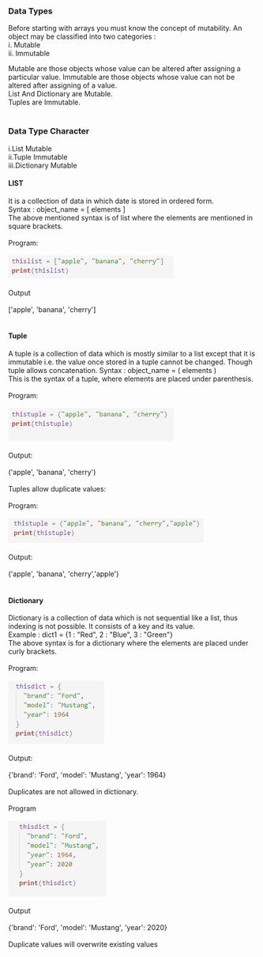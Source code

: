  <h3>Data Types</h3>
                     Before starting with arrays you must know the concept of mutability.
An object may be classified into two categories :<br>
i. Mutable<br>
ii. Immutable<br>

Mutable are those objects whose value can be altered after assigning a particular value.
Immutable are those objects whose value can not be altered after assigning of a value.<br>
List And Dictionary are Mutable.<br>
Tuples are Immutable.<br><br>

<h3>Data Type Character</h3>
i.List Mutable<br>
ii.Tuple Immutable<br>
iii.Dictionary Mutable<br>
                    <h4>LIST</h4>It is a collection of data in which date is stored in ordered form.<br>
                    Syntax : object_name = [ elements ]<br>
                    The above mentioned syntax is of list where the elements are mentioned in square brackets.<br><br>
                    Program:<br><br>
                    <img src="images/img2.PNG"><br><br>
                    Output<br><br>
                    ['apple', 'banana', 'cherry']<br><br>
                    <h4>Tuple</h4>A tuple is a collection of data which is mostly similar to a list except that it is immutable i.e. the value once stored in a tuple cannot be changed. Though tuple allows concatenation.
                    Syntax : object_name = ( elements ) <br>
                    This is the syntax of a tuple, where elements are placed under parenthesis.<br><br>
                    Program:<br><br>
                    <img src="images/img3.PNG"><br><br>
                    Output:<br><br>
                    ('apple', 'banana', 'cherry')<br><br>
                    Tuples allow duplicate values:<br><br>
                    Program:<br><br>
                    <img src="images/img4.PNG"><br><br>
                    Output:<br><br>
                    ('apple', 'banana', 'cherry','apple')<br><br>
 <h4>Dictionary</h4>Dictionary is a collection of data which is not sequential like a list, thus indexing is not possible.
It consists of a key and its value.<br>
Example : dict1 = {1 : "Red", 2 : "Blue", 3 : "Green"}<br>
The above syntax is for a dictionary where the elements are placed under curly brackets.<br><br>
Program:<br><br>
<img src="images/img5.PNG"><br><br>
Output:<br><br>
{'brand': 'Ford', 'model': 'Mustang', 'year': 1964}<br><br>
Duplicates are not allowed in dictionary.<br><br>
Program<br><br>
<img src="images/img6.PNG"><br><br>
Output<br><br>
{'brand': 'Ford', 'model': 'Mustang', 'year': 2020}<br><br>
Duplicate values will overwrite existing values